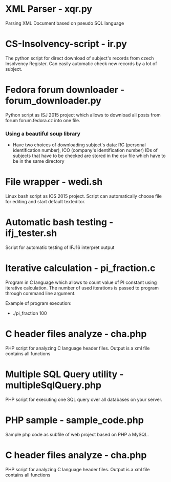 # XML Parser - xqr.py
Parsing XML Document based on pseudo SQL language

# CS-Insolvency-script - ir.py
The python script for direct download of subject's records from czech Insolvency Register. Can easily automatic check new records by a lot of subject.

# Fedora forum downloader - forum_downloader.py
Python script as ISJ 2015 project which allows to download all posts from forum forum.fedora.cz into one file.

### Using a beautiful soup library
- Have two choices of downloading subject's data: RC (personal identification number), ICO (company's identification number) IDs of subjects that have to be checked are stored in the csv file which have to be in the same directory

# File wrapper - wedi.sh
Linux bash script as IOS 2015 project. Script can automatically choose file for editing and start default texteditor.

# Automatic bash testing - ifj_tester.sh
Script for automatic testing of IFJ16 interpret output

# Iterative calculation - pi_fraction.c
Program in C language which allows to count value of PI constant using iterative calculation. The number of used iterations is passed to program through command line argument.

Example of program execution:
  - ./pi_fraction 100

# C header files analyze - cha.php
PHP script for analyzing C language header files. Output is a xml file contains all functions

# Multiple SQL Query utility - multipleSqlQuery.php
PHP script for executing one SQL query over all databases on your server.

# PHP sample - sample_code.php
Sample php code as subfile of web project based on PHP a MySQL.

# C header files analyze - cha.php
PHP script for analyzing C language header files. Output is a xml file contains all functions

